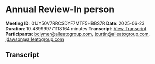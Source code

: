 # Annual Review-In person
**Meeting ID**: 01JY50V7RRCSDYF7MTF5HBBS7R
**Date**: 2025-06-23
**Duration**: 10.489999771118164 minutes
**Transcript**: [View Transcript](https://app.fireflies.ai/view/01JY50V7RRCSDYF7MTF5HBBS7R)
**Participants**: bclymer@alleatogroup.com, jcurtin@alleatogroup.com, jdawson@alleatogroup.com

## Transcript